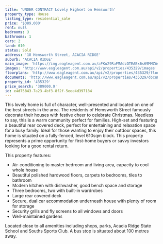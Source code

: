 ```yaml
---
title: 'UNDER CONTRACT Lovely Highset on Hemsworth'
property_type: House
listing_type: residential_sale
price: '$389,000'
rent: null
bedrooms: 3
bathrooms: 1
cars: 2
land: 610
status: Sold
address: '18 Hemsworth Street, ACACIA RIDGE'
suburb: 'ACACIA RIDGE'
main_image: 'https://img.eagleagent.com.au/aPKu29RaFMAdzGTEAEx6s69MMZA=/1280x854/smart/https://s3-us-west-2.amazonaws.com/eagleagent-orig/images/6823282/119285947-image-M.jpg'
images: 'http://www.eagleagent.com.au/api/v2/properties/435329/images'
floorplans: 'http://www.eagleagent.com.au/api/v2/properties/435329/floorplans'
documents: 'http://www.eagleagent.com.au/api/v2/properties/435329/documents'
property_id: '435329'
price_search: '389000.0'
id: e4d75843-7a23-4bf3-8f2f-5eee4d397184
---
```

This lovely home is full of character, well-presented and located on one of the best streets in the area. The residents of Hemsworth Street famously decorate their houses with festive cheer to celebrate Christmas. Needless to say, this is a warm community perfect for families. High-set and featuring a beautiful rear covered deck, perfect for entertaining and relaxation space for a busy family. Ideal for those wanting to enjoy their outdoor spaces, this home is situated on a fully-fenced, level 610sqm block. This property represents a prime opportunity for first-home buyers or savvy investors looking for a good rental return.

This property features:

*  Air-conditioning to master bedroom and living area, capacity to cool whole house
*  Beautiful polished hardwood floors, carpets to bedrooms, tiles to bathroom
*  Modern kitchen with dishwasher, good bench space and storage
*  Three bedrooms, two with built-in wardrobes
*  Large rear covered deck
*  Secure, dual car accommodation underneath house with plenty of room for storage
*  Security grills and fly screens to all windows and doors
*  Well-maintained gardens

Located close to all amenities including shops, parks, Acacia Ridge State School and Souths Sports Club. A bus stop is situated about 100 metres away.